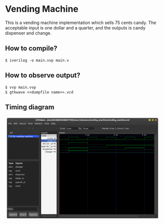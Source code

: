 # Vending Machine
This is a vending machine implementation which sells 75 cents candy. The acceptable input is one dollar and a quarter, and the outputs is candy dispenser and change.

## How to compile?
```
$ iverilog -o main.vvp main.v
```

## How to observe output?
```
$ vvp main.vvp
$ gtkwave <<dumpfile name>>.vcd
```
## Timing diagram
![Timing](screenshot.png)